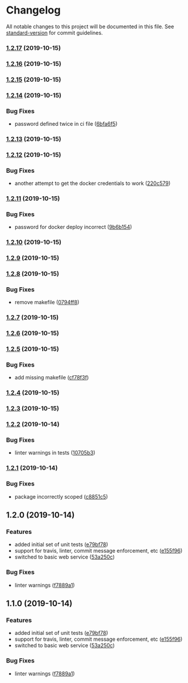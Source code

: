 # Changelog

All notable changes to this project will be documented in this file. See [standard-version](https://github.com/conventional-changelog/standard-version) for commit guidelines.

### [1.2.17](https://github.com/joelsummerfield/experiment.typescript-service/compare/v1.2.16...v1.2.17) (2019-10-15)

### [1.2.16](https://github.com/joelsummerfield/experiment.typescript-service/compare/v1.2.15...v1.2.16) (2019-10-15)

### [1.2.15](https://github.com/joelsummerfield/experiment.typescript-service/compare/v1.2.14...v1.2.15) (2019-10-15)

### [1.2.14](https://github.com/joelsummerfield/experiment.typescript-service/compare/v1.2.13...v1.2.14) (2019-10-15)


### Bug Fixes

* password defined twice in ci file ([6bfa6f5](https://github.com/joelsummerfield/experiment.typescript-service/commit/6bfa6f5f07c1c448441070e06ec12d278c61a1d1))

### [1.2.13](https://github.com/joelsummerfield/experiment.typescript-service/compare/v1.2.12...v1.2.13) (2019-10-15)

### [1.2.12](https://github.com/joelsummerfield/experiment.typescript-service/compare/v1.2.11...v1.2.12) (2019-10-15)


### Bug Fixes

* another attempt to get the docker credentials to work ([220c579](https://github.com/joelsummerfield/experiment.typescript-service/commit/220c57925ffdd1072f6b1fd7bf39396fea5dd2f0))

### [1.2.11](https://github.com/joelsummerfield/experiment.typescript-service/compare/v1.2.10...v1.2.11) (2019-10-15)


### Bug Fixes

* password for docker deploy incorrect ([9b6b154](https://github.com/joelsummerfield/experiment.typescript-service/commit/9b6b15422ce2dab2adf55526b585870b9021ae99))

### [1.2.10](https://github.com/joelsummerfield/experiment.typescript-service/compare/v1.2.9...v1.2.10) (2019-10-15)

### [1.2.9](https://github.com/joelsummerfield/experiment.typescript-service/compare/v1.2.8...v1.2.9) (2019-10-15)

### [1.2.8](https://github.com/joelsummerfield/experiment.typescript-service/compare/v1.2.7...v1.2.8) (2019-10-15)


### Bug Fixes

* remove makefile ([0794ff8](https://github.com/joelsummerfield/experiment.typescript-service/commit/0794ff81be8aa7690fe7108cbccd10934c38e637))

### [1.2.7](https://github.com/joelsummerfield/experiment.typescript-service/compare/v1.2.6...v1.2.7) (2019-10-15)

### [1.2.6](https://github.com/joelsummerfield/experiment.typescript-service/compare/v1.2.5...v1.2.6) (2019-10-15)

### [1.2.5](https://github.com/joelsummerfield/experiment.typescript-service/compare/v1.2.4...v1.2.5) (2019-10-15)


### Bug Fixes

* add missing makefile ([cf78f3f](https://github.com/joelsummerfield/experiment.typescript-service/commit/cf78f3f66e22447e6c29501b1ee3b015be160e8b))

### [1.2.4](https://github.com/joelsummerfield/experiment.typescript-service/compare/v1.2.3...v1.2.4) (2019-10-15)

### [1.2.3](https://github.com/joelsummerfield/experiment.typescript-service/compare/v1.2.2...v1.2.3) (2019-10-15)

### [1.2.2](https://github.com/joelsummerfield/experiment.typescript-service/compare/v1.2.1...v1.2.2) (2019-10-14)


### Bug Fixes

* linter warnings in tests ([10705b3](https://github.com/joelsummerfield/experiment.typescript-service/commit/10705b31c0795ba54803432bb57fd883a38c3cc3))

### [1.2.1](https://github.com/joelsummerfield/experiment.typescript-service/compare/v1.2.0...v1.2.1) (2019-10-14)


### Bug Fixes

* package incorrectly scoped ([c8851c5](https://github.com/joelsummerfield/experiment.typescript-service/commit/c8851c5f89e368def62e7fd4d9322f5119e463d9))

## 1.2.0 (2019-10-14)


### Features

* added initial set of unit tests ([e79bf78](https://github.com/joelsummerfield/experiment.typescript-service/commit/e79bf7821929984e8c0281f56d11010d20dfbd38))
* support for travis, linter, commit message enforcement, etc ([e155f96](https://github.com/joelsummerfield/experiment.typescript-service/commit/e155f965256c709034241d14252f3753f700a294))
* switched to basic web service ([53a250c](https://github.com/joelsummerfield/experiment.typescript-service/commit/53a250c33bae372a0b479abd5b8b900cf159f858))


### Bug Fixes

* linter warnings ([f7889a1](https://github.com/joelsummerfield/experiment.typescript-service/commit/f7889a1b2ea174d970a4c7ee66c696f7e20659ce))

## 1.1.0 (2019-10-14)


### Features

* added initial set of unit tests ([e79bf78](https://github.com/joelsummerfield/experiment.typescript-service/commit/e79bf7821929984e8c0281f56d11010d20dfbd38))
* support for travis, linter, commit message enforcement, etc ([e155f96](https://github.com/joelsummerfield/experiment.typescript-service/commit/e155f965256c709034241d14252f3753f700a294))
* switched to basic web service ([53a250c](https://github.com/joelsummerfield/experiment.typescript-service/commit/53a250c33bae372a0b479abd5b8b900cf159f858))


### Bug Fixes

* linter warnings ([f7889a1](https://github.com/joelsummerfield/experiment.typescript-service/commit/f7889a1b2ea174d970a4c7ee66c696f7e20659ce))
